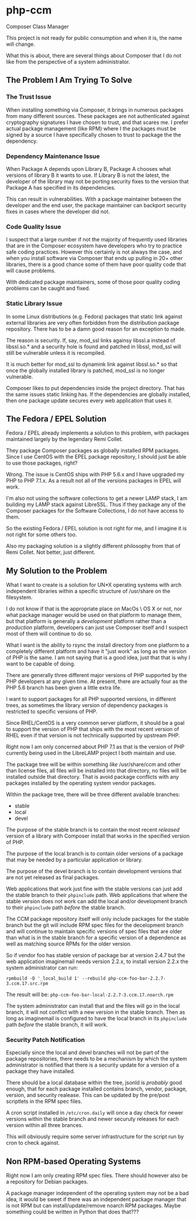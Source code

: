 # php-ccm
Composer Class Manager

This project is not ready for public consumption and when it is, the name will
change.

What this is about, there are several things about Composer that I do not like
from the perspective of a system administrator.

## The Problem I Am Trying To Solve

### The Trust Issue

When installing something via Composer, it brings in numerous packages from
many different sources. These packages are not authenticated against
cryptography signatures I have chosen to trust, and that scares me. I prefer
actual package management (like RPM) where I the packages must be signed by a
source I have specifically chosen to trust to package the the dependency.

### Dependency Maintenance Issue

When Package A depends upon Library B, Package A chooses what versions of
library B it wants to use. If Library B is not the latest, the developer of the
library may not be porting security fixes to the version that Package A has
specified in its dependencies.

This can result in vulnerabilities. With a package maintainer between the
developer and the end user, the package maintainer can backport security fixes
in cases where the developer did not.

### Code Quality Issue

I suspect that a large number if not the majority of frequently used libraries
that are in the Composer ecosystem have developers who try to practice safe
coding practices. However this certainly is not always the case, and when you
install software via Composer that ends up pulling in 20+ other libraries,
there is a good chance some of them have poor quality code that will cause
problems.

With dedicated package maintainers, some of those poor quality coding problems
can be caught and fixed.

### Static Library Issue

In some Linux distributions (e.g. Fedora) packages that static link against
external libraries are very often forbidden from the distribution package
repository. There has to be a damn good reason for an exception to made.

The reason is security. If, say, mod\_ssl links againsy libssl.a instead of
libssl.so.\* and a security hole is found and patched in libssl, mod\_ssl will
still be vulnerable unless it is recompiled.

It is much better for mod\_ssl to dynamink link against libssl\.so.\* so that
once the globally installed library is patched, mod\_ssl is no longer
vulnerable.

Composer likes to put dependencies inside the project directory. That has the
same issues static linking has. If the dependencies are globally installed,
then one package update secures every web application that uses it.

## The Fedora / EPEL Solution

Fedora / EPEL already implements a solution to this problem, with packages
maintained largely by the legendary Remi Collet.

They package Composer packages as globally installed RPM packages. Since I use
CentOS with the EPEL package repository, I should just be able to use those
packages, right?

Wrong. The issue is CentOS ships with PHP 5.6.x and I have upgraded my PHP to
PHP 7.1.x. As a result not all of the versions packages in EPEL will work.

I'm also not using the software collections to get a newer LAMP stack, I am
building my LAMP stack against LibreSSL. Thus if they package any of the
Composer packages for the Software Collections, I do not have access to them.

So the existing Fedora / EPEL solution is not right for me, and I imagine it is
not right for some others too.

Also my packaging solution is a slightly different philosophy from that of Remi
Collet. Not better, just different.

## My Solution to the Problem

What I want to create is a solution for UN\*X operating systems with arch
independent libraries within a specific structure of /usr/share on the
filesystem.

I do not know if that is the appropriate place on MacOs \ OS X or not, nor what
package manager would be used on that platform to manage them, but that
platform is generally a *development* platform rather than a *production*
platform, developers can just use Composer itself and I suspect most of them
will continue to do so.

What I want is the ability to rsync the install directory from one platform
to a completely different platform and have it "just work" as long as the
version of PHP is the same. I am not saying that is a good idea, just that
that is why I want to be capable of doing.

There are generally three different major versions of PHP supported by the PHP
developers at any given time. At present, there are actually four as the PHP
5.6 branch has been given a little extra life.

I want to support packages for all PHP supported versions, in different trees,
as sometimes the library version of dependency packages is restricted to
specific versions of PHP.

Since RHEL/CentOS is a very common server platform, it should be a goal to
support the version of PHP that ships with the most recent version of RHEL even
if that version is not technically supported by upstream PHP.

Right now I am only concerned about PHP 7.1 as that is the version of PHP
currently being used in the LibreLAMP project I both maintain and use.

The package tree will be within something *like* /usr/share/ccm and other than
license files, all files will be installed into that directory, no files will
be installed outside that directory. That is avoid package conflicts with any
packages installed by the operating system vendor packages.

Within the package tree, there will be three different available branches:

* stable
* local
* devel

The purpose of the stable branch is to contain the most recent *released*
version of a library with Composer install that works in the specified version
of PHP.

The purpose of the local branch is to contain older versions of a package that
may be needed by a particular application or library.

The purpose of the devel branch is to contain development versions that are not
yet released as final packages.

Web applications that work just fine with the stable versions can just add the
stable branch to their `phpinclude` path. Web applications that where the
stable version does not work can add the local and/or development branch to
their `phpinclude` path *before* the stable branch.

The CCM package repository itself will only include packages for the stable
branch but the git will include RPM spec files for the decelopment branch and
will continue to maintain specific versions of spec files that are older than
what is in the stable branch for a specific version of a dependence as well as
matching source RPMs for the older version.

So if vendor foo has stable version of package bar at version 2.4.7 but the web
application imaginemail needs version 2.2.x, to install version 2.2.x the
system administrator can run:

    rpmbuild -D '_local_build 1' --rebuild php-ccm-foo-bar-2.2.7-3.ccm.17.src.rpm

The result will be: `php-ccm-foo-bar-local-2.2.7-3.ccm.17.noarch.rpm`

The system administrator can install that and the files will go in the local
branch, it will not conflict with a new version in the stable branch. Then as
long as imaginemail is configured to have the local branch in its `phpinclude`
path *before* the stable branch, it will work.

### Security Patch Notification

Especially since the local and devel branches will not be part of the package
repositories, there needs to be a mechanism by which the system administrator
is notified that there is a security update for a version of a package they
have installed.

There should be a local database within the tree, jsonld is *probably* good
enough, that for each package installed contains branch, vendor, package,
version, and security realease. This can be updated by the pre/post scriptlets
in the RPM spec files.

A cron script installed in `/etc/cron.daily` will once a day check for newer
versions within the stable branch and newer securuty releases for each version
within all three brances.

This will obviously require some server infrastructure for the script run by
cron to check against.

## Non RPM-based Operating Systems

Right now I am only creating RPM spec files. There should however also be a
repository for Debian packages.

A package manager independent of the operating system may not be a bad idea,
it would be sweet if there was an independent package manager that is not RPM
but can install/update/remove noarch RPM packages. Maybe something could be
written in Python that does that???

